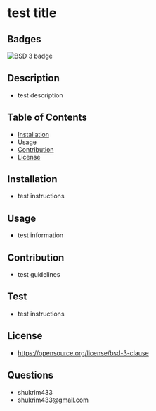 # test title

  ## Badges
  ![BSD 3 badge](https://img.shields.io/badge/license-BSD%203-blue.svg)
  
  ## Description
  - test description
  
  ## Table of Contents
  - [Installation](#Installation)
  - [Usage](#Usage)
  - [Contribution](#Contribution)
  - [License](#License)
  
  ## Installation
  - test instructions
  
  ## Usage
  - test information
  
  ## Contribution
  - test guidelines
  
  ## Test
  - test instructions
  
  ## License
  - https://opensource.org/license/bsd-3-clause
  
  ## Questions
  - shukrim433
  - shukrim433@gmail.com